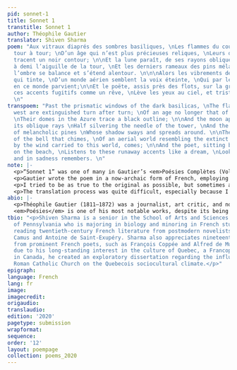 ```yaml
---
pid: sonnet-1
title: Sonnet 1
transtitle: Sonnet 1
author: Théophile Gautier
translator: Shiven Sharma
poem: "Aux vitraux diaprés des sombres basiliques, \nLes flammes du couchant s’éteignent
  tour à tour; \nD’un âge qui n’est plus précieuses reliques, \nLeurs dômes dans l’azur
  tracent un noir contour; \n\nEt la lune paraît, de ses rayons obliques \nArgentant
  à demi l’aiguille de la tour, \nEt les derniers rameaux des pins mélancoliques \nDont
  l’ombre se balance et s’étend alentour. \n\n\nAlors les vibrements de la cloche
  qui tinte, \nD’un monde aérien semblent la voix éteinte, \nQui par le vent portée
  en ce monde parvient;\n\nEt le poëte, assis près des flots, sur la grève, \nÉcoute
  ces accents fugitifs comme un rêve, \nLève les yeux au ciel, et triste se souvient.
  \n"
transpoem: "Past the prismatic windows of the dark basilicas, \nThe flames of the
  west are extinguished turn after turn; \nOf an age no longer that of precious relics,
  \nTheir domes in the Azure trace a black outline; \n\nAnd the moon appears, with
  its oblique rays \nHalf silvering the needle of the tower, \nAnd the last branches
  of melancholic pines \nWhose shadow sways and spreads around. \n\nThen the vibrations
  of the bell that chimes, \nOf an aerial world resembling the extinct voice, \nWhich,
  by the wind carried to this world, comes; \n\nAnd the poet, sitting by the waves,
  on the beach, \nListens to these runaway accents like a dream, \nLooks up to heaven,
  and in sadness remembers. \n"
note: |-
  <p>“Sonnet 1” was one of many in Gautier’s <em>Poésies Complètes (Volume I)</em>, published in 1889 by the Charpentier Library. The sonnet is the first of seven in the volume and is quite possibly the most thematically profound. “Sonnet 1” is a nostalgic reflection of the past, filled with memories of the ornate and grandiose basilicas that Gautier encountered in his youth. Gautier describes various features of these basilicas, such as their multicolored stained-glass windows, the beautiful silver coating on the church pinnacle, and the pleasant chimes of their church bells. This sonnet is rich with imagery as it activates an entwinement of senses (i.e. aural and visual), giving the reader an almost synaesthetic experience.</p>
  <p>Gautier wrote the poem in a now-archaic form of French, employing some words and phrases that are not used today, such as <em>poëte</em> (line 12) and <em>Argentant à demi</em> (line 6). As such, it took some time to translate the piece and understand the poem’s context and phrasing. The term <em>poëte</em>, whose modern French counterpart is <em>poète</em>, translates to “poet.” The expression <em>argentant à demi</em> refers to the literal act of coating half of an object with a reflective substance (e.g. silver) and is now an idiom that means “to recover money.”</p>
  <p>I tried to be as true to the original as possible, but sometimes altered the wording for the sake of clarity. For instance, the literal translation of line 1 is “Through the multi-coloured stain-glass windows of the gloomy basilica.” This is too complex, and actually draws focus away from the synaesthetic imagery that underlies the setting. The expression “prismatic windows,” though it does not fully capture the intended meaning, allows for the interpretation of stained-glass windows within the context of the basilica setting. Furthermore, there are modern expressions in the French that sound awkward when translated into English. Literally, line 14 translates to “Looks up to heaven, and sad remembers.” Without the addition of “in” and replacement of “sad” with “sadness,” it seems that Gautier personifies sadness, which couldn’t be further from the intended purpose. In fact, Gautier wanted to depict the melancholic internal reflection of a poet that was situated on a beach, gazing into the sky.</p>
  <p>The translation process was quite difficult, especially because I had to decide between translating literally or changing the phrasing of the original. With the former, I risked losing coherence and creating confusion, while with the latter, I risked losing Gautier’s intended meaning. I tried my best to find the most accurate translations of the diction and idioms employed in the original work. Thus, the actual translation of the work is not the source of difficulty, especially if one is familiar with French, but the real problem arises from efforts to capture the ideas and meanings originally conveyed by Gautier. In order to do so, one must be precise in one’s use of language and make sure that changes of phrasing do not result in an alternative interpretation of the text. I feel great about this translation as I believe I communicated the original meanings and themes expressed in Gautier’s “Sonnet 1.”</p>
abio: |-
  <p>Théophile Gautier (1811–1872) was a journalist, art critic, and novelist, but most importantly, he was a poet. Living in Paris for most of his life, he spent much of his time pondering the nuanced and free-flowing nature of the arts, especially paintings and architecture. However, after attending Collège Charlemagne, he became an early proponent of Romanticism and, accordingly, turned to poetry, publishing his first poetry collection, <em>Poésies</em>, in 1830.
  <em>Poésies</em> is one of his most notable works, despite its being primarily an attempt to imitate other, more established Romantic poets, such as Victor Hugo. In the forty-two-poem collection, which includes “Sonnet 1,” Gautier displays his artistic prowess through variation of verse forms, vivid imagery, and sound internal reflection. “Sonnet 1,” in particular, was written by Gautier at the height of Romanticism, and therefore presents a synthesis of several themes present during the movement, such as supernaturalism, the sublime, and Hellenism. Interestingly, after the publication of <em>Poésies</em>, Gautier once more shifted his artistic stance. Rather than the utilitarian artistic philosophy of Romanticism, he came to prefer the more aesthetic artistic philosophy of <em>art pour l’art</em> or “art for art’s sake.” Nevertheless, Gautier is one of the best poets of his time and his voice deserves to be heard by all, irrespective of language. </p>
tbio: "<p>Shiven Sharma is a senior in the School of Arts and Sciences at the University
  of Pennsylvania who is majoring in biology and minoring in French studies. He enjoys
  reading twentieth-century French literature from postmodern novelists, such as Albert
  Camus and Antoine de Saint-Exupéry. Sharma also appreciates nineteenth-century poetry
  from prominent French poets, such as François Coppée and Alfred de Musset. Furthermore,
  due to his long-standing interest in the culture of Quebec, a Francophone province
  in Canada, he created an exploratory dissertation regarding the influence of the
  Roman Catholic Church on the Quebecois sociocultural climate.</p>"
epigraph: 
language: French
lang: fr
image: 
imagecredit: 
origaudio: 
translaudio: 
edition: '2020'
pagetype: submission
wrapformat: 
sequence: 
order: '12'
layout: poempage
collection: poems_2020
---
```


